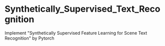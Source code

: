 # Synthetically_Supervised_Text_Recognition
Implement "Synthetically Supervised Feature Learning for Scene Text Recognition" by Pytorch
